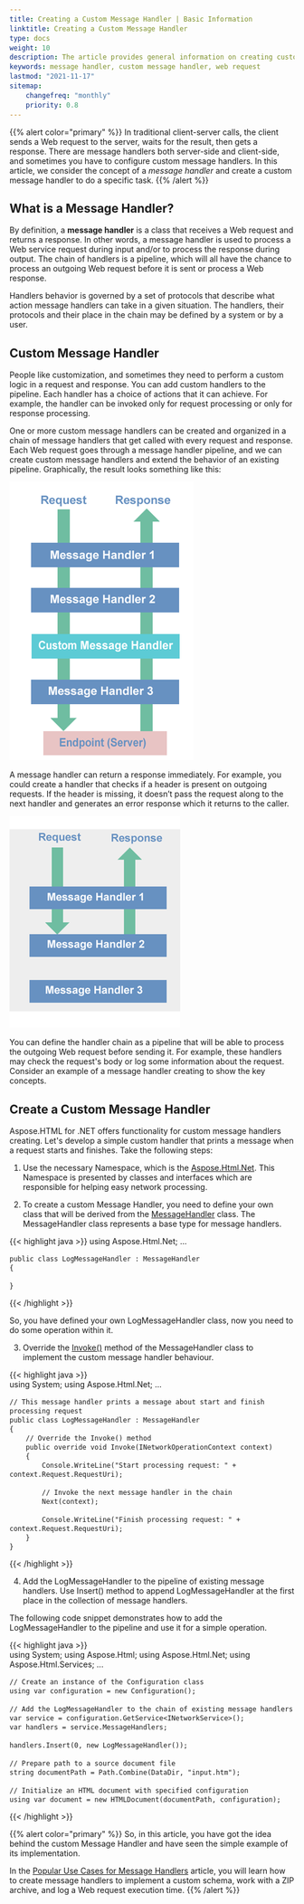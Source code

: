 ```yaml
---
title: Creating a Custom Message Handler | Basic Information
linktitle: Creating a Custom Message Handler
type: docs
weight: 10
description: The article provides general information on creating custom message handlers using Aspose.HTML for .NET.   
keywords: message handler, custom message handler, web request
lastmod: "2021-11-17"
sitemap:
    changefreq: "monthly"
    priority: 0.8
---
```

<link href="./../../style.css" rel="stylesheet" type="text/css" />

{{% alert color="primary" %}} 
In traditional client-server calls, the client sends a Web request to the server, waits for the result, then gets a response. There are message handlers both server-side and client-side, and sometimes you have to configure custom message handlers. In this article, we consider the concept of a *message handler* and create a custom message handler to do a specific task.
{{% /alert %}}

## **What is a Message Handler?** 

By definition, a **message handler** is a class that receives a Web request and returns a response. In other words, a message handler is used to process a Web service request during input and/or to process the response during output.   The chain of handlers is a pipeline, which will all have the chance to process an outgoing Web request before it is sent or process a Web response.

 Handlers behavior is governed by a set of protocols that describe what action message handlers can take in a given situation. The handlers, their protocols and their place in the chain may be defined by a system or by a user. 

## **Custom Message Handler**

People like customization, and sometimes they need to perform a custom logic in a request and response. You can add custom handlers to the pipeline. Each handler has a choice of actions that it can achieve. For example, the handler can be invoked only for request processing or only for response processing.

One or more custom message handlers can be created and organized in a chain of message handlers that get called with every request and response. Each Web request goes through a message handler pipeline, and we can create custom message handlers and extend the behavior of an existing pipeline. Graphically, the result looks something like this:

![Pipeline with a custom message handler](custom-message-handler.png#center)

A message handler can return a response immediately. For example, you could create a handler that checks if a header is present on outgoing requests. If the header is missing, it doesn’t pass the request along to the next handler and generates an error response which it returns to the caller. 

![Custom message handler return a response](custom-mh-response.png#center)

You can define the handler chain as a pipeline that will be able to process the outgoing Web request before sending it. For example, these handlers may check the request's body or log some information about the request.
Consider an example of a message handler creating to show the key concepts.

## **Create a Custom Message Handler**

 Aspose.HTML for .NET offers functionality for custom message handlers creating. Let's develop a simple custom handler that prints a message when a request starts and finishes. Take the following steps:

1.	Use the necessary Namespace, which is the [Aspose.Html.Net](https://apireference.aspose.com/html/net/aspose.html.net). This Namespace is presented by classes and interfaces which are responsible for helping easy network processing. 

2. To create a custom Message Handler, you need to define your own class that will be derived from the [MessageHandler](https://apireference.aspose.com/html/net/aspose.html.net/messagehandler) class. The MessageHandler class represents a base type for message handlers.

{{< highlight java >}}
using Aspose.Html.Net;
...

	public class LogMessageHandler : MessageHandler
	{
		
	}
{{< /highlight >}}

So, you have defined your own LogMessageHandler class, now you need to do some operation within it.

3. Override the [Invoke()](https://apireference.aspose.com/html/net/aspose.html.net/messagehandler/methods/invoke) method of the MessageHandler class to implement the custom message handler behaviour. 

{{< highlight java >}}	
using System;
using Aspose.Html.Net;
...
	
	// This message handler prints a message about start and finish processing request
	public class LogMessageHandler : MessageHandler
	{
		// Override the Invoke() method
		public override void Invoke(INetworkOperationContext context)
		{
			Console.WriteLine("Start processing request: " + context.Request.RequestUri);
			
			// Invoke the next message handler in the chain
			Next(context);
			
			Console.WriteLine("Finish processing request: " + context.Request.RequestUri);
		}
	}	
{{< /highlight >}} 

4. Add the LogMessageHandler to the pipeline of existing message handlers. Use Insert() method to append LogMessageHandler at the first place in the collection of message handlers.

The following code snippet demonstrates how to add the LogMessageHandler to the pipeline and use it for a simple operation.

{{< highlight java >}}	
using System;
using Aspose.Html;
using Aspose.Html.Net;
using Aspose.Html.Services;
...	

	// Create an instance of the Configuration class
	using var configuration = new Configuration();
	
	// Add the LogMessageHandler to the chain of existing message handlers
	var service = configuration.GetService<INetworkService>();
	var handlers = service.MessageHandlers;
	
	handlers.Insert(0, new LogMessageHandler());
	
	// Prepare path to a source document file
	string documentPath = Path.Combine(DataDir, "input.htm");
	
	// Initialize an HTML document with specified configuration
	using var document = new HTMLDocument(documentPath, configuration);
{{< /highlight >}} 

{{% alert color="primary" %}} 
So, in this article, you have got the idea behind the custom Message Handler and have seen the simple example of its implementation. 

In the [Popular Use Cases for Message Handlers](/html/net/message-handlers/popular-use-cases/) article, you will learn how to create message handlers to implement a custom schema, work with a ZIP archive, and log a Web request execution time.
{{% /alert %}}

